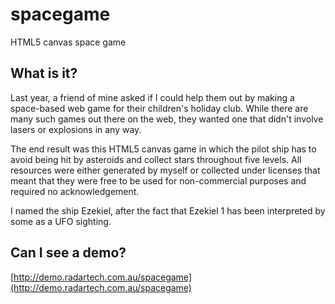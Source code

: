 spacegame
=========

HTML5 canvas space game

What is it?
-----------

Last year, a friend of mine asked if I could help them out by making a space-based web game for their children's holiday club. While there are many such games out there on the web, they wanted one that didn't involve lasers or explosions in any way.

The end result was this HTML5 canvas game in which the pilot ship has to avoid being hit by asteroids and collect stars throughout five levels. All resources were either generated by myself or collected under licenses that meant that they were free to be used for non-commercial purposes and required no acknowledgement.

I named the ship Ezekiel, after the fact that Ezekiel 1 has been interpreted by some as a UFO sighting.

Can I see a demo?
-------------------

[http://demo.radartech.com.au/spacegame](http://demo.radartech.com.au/spacegame)
